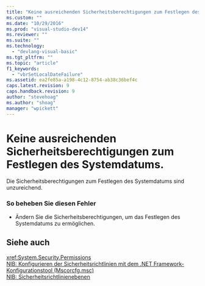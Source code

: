 ```yaml
---
title: "Keine ausreichenden Sicherheitsberechtigungen zum Festlegen des Systemdatums. | Microsoft Docs"
ms.custom: ""
ms.date: "10/29/2016"
ms.prod: "visual-studio-dev14"
ms.reviewer: ""
ms.suite: ""
ms.technology: 
  - "devlang-visual-basic"
ms.tgt_pltfrm: ""
ms.topic: "article"
f1_keywords: 
  - "vbrSetLocalDateFailure"
ms.assetid: ea2fe85a-a198-4c12-8754-ab38c36bef4c
caps.latest.revision: 9
caps.handback.revision: 9
author: "stevehoag"
ms.author: "shoag"
manager: "wpickett"
---
```

# Keine ausreichenden Sicherheitsberechtigungen zum Festlegen des Systemdatums.
Die Sicherheitsberechtigungen zum Festlegen des Systemdatums sind unzureichend.  
  
### So beheben Sie diesen Fehler  
  
-   Ändern Sie die Sicherheitsberechtigungen, um das Festlegen des Systemdatums zu ermöglichen.  
  
## Siehe auch  
 <xref:System.Security.Permissions>   
 [NIB: Konfigurieren der Sicherheitsrichtlinien mit dem .NET Framework\-Konfigurationstool \(Mscorcfg.msc\)](http://msdn.microsoft.com/de-de/3c6ad87f-2c88-4f7b-87e6-8228c5d09866)   
 [NIB: Sicherheitsrichtlinienebenen](http://msdn.microsoft.com/de-de/5ebf4b78-548d-484d-b1e3-8325138b7413)